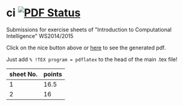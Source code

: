 ci [![PDF Status](https://www.sharelatex.com/github/repos/leo-labs/ci/builds/latest/badge.svg)](https://www.sharelatex.com/github/repos/leo-labs/ci/builds/latest/output.pdf)
==
Submissions for exercise sheets of "Introduction to Computational Intelligence" WS2014/2015


Click on the nice button above or [here](https://www.sharelatex.com/github/repos/leo-labs/ci/builds/latest/output.pdf) to see the generated pdf. 

Just add ```% !TEX program = pdflatex``` to the head of the main .tex file!

sheet No.  | points
-----------| -------------
1  | 16.5
2  | 16
